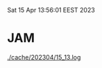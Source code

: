 Sat 15 Apr 13:56:01 EEST 2023
# JAM
<a href='./cache/202304/15_13.log'>./cache/202304/15_13.log</a>
